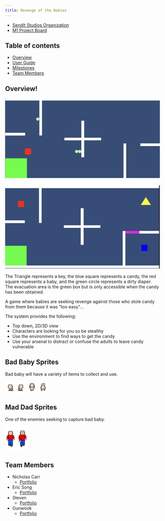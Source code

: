 ```yaml
---
title: Revenge of the Babies
---
```


* [SendIt Studios Organization](https://github.com/SendIt-Studios)
* [M1 Project Board](https://github.com/orgs/SendIt-Studios/projects/2/views/1)

## Table of contents
* [Overview](#overview)
* [User Guide](#user-guide)
* [Milestones](#milestones)
* [Team Members](#team-members)

## Overview!
![img.png](public/images/image.png)

![img.png](public/images/image1.png)

The Triangle represents a key, the blue square represents a candy, the red square represents a baby, and the green circle represents a dirty diaper.
The evacuation area is the green box but is only accessible when the candy has been obtained.

A game where babies are seeking revenge against those who stole candy from them because it was "too easy"...

The system provides the following:

* Top down, 2D/3D view
* Characters are looking for you so be stealthy
* Use the environment to find ways to get the candy
* Use your arsenal to distract or confuse the adults to leave candy vulnerable

## Bad Baby Sprites

Bad baby will have a variety of items to collect and use.

![Alt Text](public/images/baby_left.gif)
![Alt Text](public/images/baby_right.gif)
![Alt Text](public/images/baby_up.gif)
![Alt Text](public/images/baby_down.gif)

## Mad Dad Sprites

One of the enemies seeking to capture bad baby.

![Alt Text](public/images/adult1_up.gif)
![Alt Text](public/images/adult1_down.gif)


## Team Members
* Nicholas Carr
    * [Portfolio](https://nicholasbcarr.github.io/)
* Eric Song
    * [Portfolio](https://jeanne8879.github.io/)
* Steven 
    * [Portfolio](https://gavinh123.github.io/)
* Gunwook
    * [Portfolio](https://lumd2000.github.io/)
